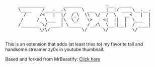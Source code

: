 <div align=center>
  <pre>
__________       _______         .__  _____       
\____    /___.__.\   _  \ ___  __|__|/ ____\__.__.
  /     /<   |  |/  /_\  \\  \/  /  \   __<   |  |
 /     /_ \___  |\  \_/   \>    <|  ||  |  \___  |
/_______ \/ ____| \_____  /__/\_ \__||__|  / ____|
        \/\/            \/      \/         \/     
 </pre>
</div>

This is an extension that adds (at least tries to) my favorite tall and handsome streamer zy0x in youtube thumbnail.

Based and forked from MrBeastify: [Click here]

[Click here]: https://github.com/MagicJinn/MrBeastify-Youtube/
